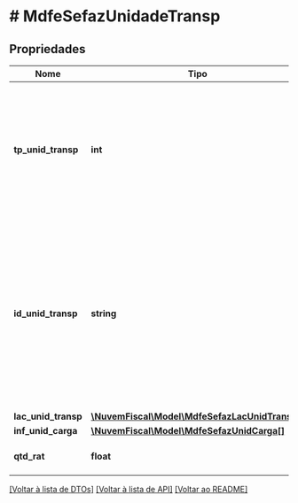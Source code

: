 # # MdfeSefazUnidadeTransp

## Propriedades

Nome | Tipo | Descrição | Comentários
------------ | ------------- | ------------- | -------------
**tp_unid_transp** | **int** | Tipo da Unidade de Transporte.  * 1 - Rodoviário Tração  * 2 - Rodoviário Reboque  * 3 - Navio  * 4 - Balsa  * 5 - Aeronave  * 6 - Vagão  * 7 - Outros |
**id_unid_transp** | **string** | Identificação da Unidade de Transporte.  Informar a identificação conforme o tipo de unidade de transporte.  Por exemplo: para rodoviário tração ou reboque deverá preencher com a placa do veículo. |
**lac_unid_transp** | [**\NuvemFiscal\Model\MdfeSefazLacUnidTransp[]**](MdfeSefazLacUnidTransp.md) |  | [optional]
**inf_unid_carga** | [**\NuvemFiscal\Model\MdfeSefazUnidCarga[]**](MdfeSefazUnidCarga.md) |  | [optional]
**qtd_rat** | **float** | Quantidade rateada (Peso,Volume). | [optional]

[[Voltar à lista de DTOs]](../../README.md#models) [[Voltar à lista de API]](../../README.md#endpoints) [[Voltar ao README]](../../README.md)
